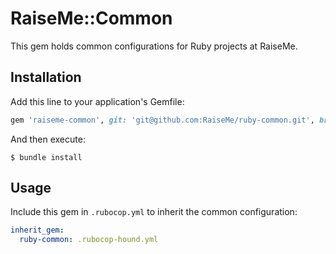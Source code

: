 # RaiseMe::Common

This gem holds common configurations for Ruby projects at RaiseMe.

## Installation

Add this line to your application's Gemfile:

```ruby
gem 'raiseme-common', git: 'git@github.com:RaiseMe/ruby-common.git', branch: 'master'
```

And then execute:

    $ bundle install

## Usage

Include this gem in `.rubocop.yml` to inherit the common configuration:

```yml
inherit_gem:
  ruby-common: .rubocop-hound.yml
```
